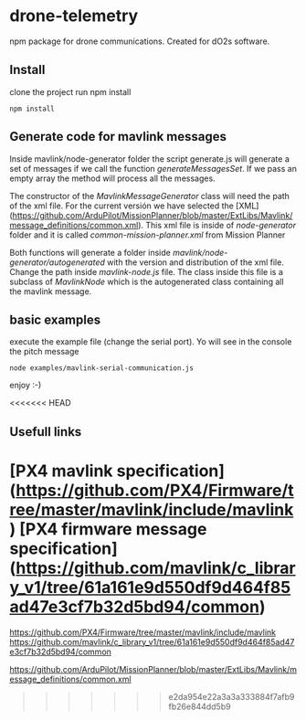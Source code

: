 # drone-telemetry
npm package for drone communications. Created for dO2s software.

## Install

clone the project
run npm install

```
npm install
```

## Generate code for mavlink messages

Inside mavlink/node-generator folder the script generate.js will generate a set of messages if we call the function _generateMessagesSet_. If we pass an empty array the method will process all the messages.

The constructor of the _MavlinkMessageGenerator_ class will need the path of the xml file. For the current versión we have selected the [XML] (https://github.com/ArduPilot/MissionPlanner/blob/master/ExtLibs/Mavlink/message_definitions/common.xml). This xml file is inside of _node-generator_ folder and it is called _common-mission-planner.xml_ from Mission Planner

Both functions will generate a folder inside _mavlink/node-generator/autogenerated_ with the version and distribution of the xml file. Change the path inside _mavlink-node.js_ file. The class inside this file is a subclass of _MavlinkNode_ which is the autogenerated class containing all the mavlink message.



## basic examples

execute the example file (change the serial port). Yo will see in the console the pitch message

```
node examples/mavlink-serial-communication.js
```

enjoy :-)

<<<<<<< HEAD
## Usefull links

[PX4 mavlink specification] (https://github.com/PX4/Firmware/tree/master/mavlink/include/mavlink)
[PX4 firmware message specification] (https://github.com/mavlink/c_library_v1/tree/61a161e9d550df9d464f85ad47e3cf7b32d5bd94/common)
=======
https://github.com/PX4/Firmware/tree/master/mavlink/include/mavlink
https://github.com/mavlink/c_library_v1/tree/61a161e9d550df9d464f85ad47e3cf7b32d5bd94/common

https://github.com/ArduPilot/MissionPlanner/blob/master/ExtLibs/Mavlink/message_definitions/common.xml
>>>>>>> e2da954e22a3a3a333884f7afb9fb26e844dd5b9

